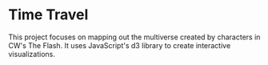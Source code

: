 # Time Travel
This project focuses on mapping out the multiverse created by characters in CW's The Flash. It uses JavaScript's d3 library to create interactive visualizations.
